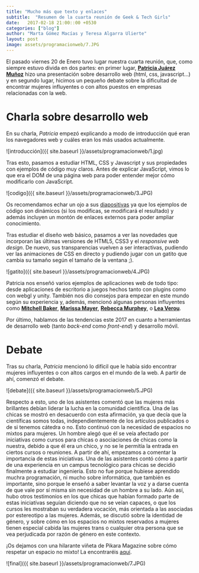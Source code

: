 ```yaml
---
title: "Mucho más que texto y enlaces"
subtitle:  "Resumen de la cuarta reunión de Geek & Tech Girls"
date:   2017-02-18 21:00::00 +0530
categories: ["blog"]
author: "Marta Gómez Macías y Teresa Algarra Ulierte"
layout: post
image: assets/programacionweb/7.JPG
---
```


El pasado viernes 20 de Enero tuvo lugar nuestra cuarta reunión, que, como siempre estuvo divida en dos partes: en primer lugar, [__Patricia Juárez Muñoz__](https://twitter.com/ccsakuweb) hizo una presentación sobre desarrollo web (html, css, javascript...) y en segundo lugar, hicimos un pequeño debate sobre la dificultad de encontrar mujeres influyentes o con altos puestos en empresas relacionadas con la web.

# Charla sobre desarrollo web

En su charla, _Patricia_ empezó explicando a modo de introducción qué eran los navegadores web y cuáles eran los más usados actualmente.

![introducción]({{ site.baseurl }}/assets/programacionweb/1.jpg)

Tras esto, pasamos a estudiar HTML, CSS y Javascript y sus propiedades con ejemplos de código muy claros. Antes de explicar JavaScript, vimos lo que era el DOM de una página web para poder entender mejor cómo modificarlo con JavaScript.

![codigo]({{ site.baseurl }}/assets/programacionweb/3.JPG)

Os recomendamos echar un ojo a sus [diapositivas](http://websinlimites.develagora.com/) ya que los ejemplos de código son dinámicos (si los modificas, se modificará el resultado) y además incluyen un montón de enlaces externos para poder ampliar conocimiento.

Tras estudiar el diseño web básico, pasamos a ver las novedades que incorporan las últimas versiones  de HTML5, CSS3 y el _responsive web design_. De nuevo, sus transparencias vuelven a ser interactivas, pudiendo ver las animaciones de CSS en directo y pudiendo jugar con un gatito que cambia su tamaño según el tamaño de la ventana ;).

![gatito]({{ site.baseurl }}/assets/programacionweb/4.JPG)

Patricia nos enseñó varios ejemplos de aplicaciones web de todo tipo: desde aplicaciones de escritorio a juegos hechos tanto con plugins como con webgl y unity. También nos dio consejos para empezar en este mundo según su experiencia y, además, mencionó algunas personas influyentes como [__Mitchell Baker__](https://twitter.com/mitchellbaker), [__Marissa Mayer__](https://twitter.com/marissamayer), [__Rebecca Murphey__](https://twitter.com/rmurphey), o [__Lea Verou__](https://twitter.com/leaverou).

Por último, hablamos de las tendencias este 2017 en cuanto a herramientas de desarrollo web (tanto _back-end_ como _front-end_) y desarrollo móvil.

# Debate

Tras su charla, _Patricia_ mencionó lo difícil que le había sido encontrar mujeres influyentes o con altos cargos en el mundo de la web. A partir de ahí, comenzó el debate.

![debate]({{ site.baseurl }}/assets/programacionweb/5.JPG)

Respecto a esto, uno de los asistentes comentó que las mujeres más brillantes debían liderar la lucha en la comunidad científica. Una de las chicas se mostró en desacuerdo con esta afirmación, ya que decía que la científicas somos todas, independientemente de los artículos publicados o de si tenemos cátedra o no. Esto continuó con la necesidad de espacios no mixtos para mujeres. Un hombre alegó que él se veía afectado por iniciativas como cursos para chicas o asociaciones de chicas como la nuestra, debido a que él era un chico, y no se le permitía la entrada en ciertos cursos o reuniones. A partir de ahí, empezamos a comentar la importancia de estas iniciativas. Una de las asistentes contó cómo a partir de una experiencia en un campus tecnológico para chicas se decidió finalmente a estudiar ingeniería. Esto no fue porque hubiese aprendido muchra programación, ni mucho sobre informática, que también es importante, sino porque le enseñó a saber levantar la voz y a darse cuenta de que vale por sí misma sin necesidad de un hombre a su lado. Aún así, hubo otros testimonios en los que chicas que habían formado parte de estas iniciatívas seguían diciendo que no se veían capaces, o que los cursos les mostraban su verdadera vocación, más orientada a las asociadas por estereotipo a las mujeres. Además, se discutió sobre la identidad de género, y sobre cómo en los espacios no mixtos reservados a mujeres tienen especial cabida las mujeres trans o cualquier otra persona que se vea perjudicada por razón de género en este contexto.

¡Os dejamos con una hilarante viñeta de Pikara Magazine sobre cómo respetar un espacio no mixto! La encontraréis [aquí](http://www.pikaramagazine.com/2016/03/guia-practica-para-respetar-un-espacio-no-mixto/).

![final]({{ site.baseurl }}/assets/programacionweb/7.JPG)
